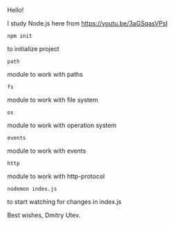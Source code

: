 Hello!

I study Node.js here from https://youtu.be/3aGSqasVPsI

```
npm init 
```
to initialize project

```
path
```
module to work with paths

```
fs
```
module to work with file system

```
os
```
module to work with operation system

```
events
```
module to work with events

```
http
```
module to work with http-protocol

```
nodemon index.js
```
to start watching for changes in index.js

Best wishes,
Dmitry Utev.